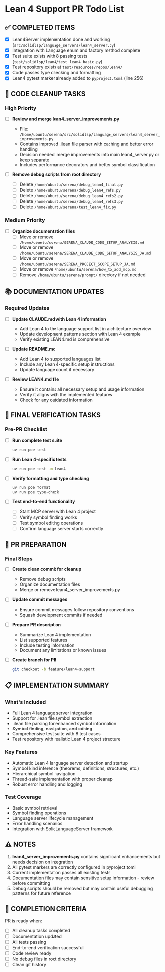 # Lean 4 Support PR Todo List

## ✅ COMPLETED ITEMS
- [x] Lean4Server implementation done and working (`src/solidlsp/language_servers/lean4_server.py`)
- [x] Integration with Language enum and factory method complete
- [x] Test suite exists with 8 passing tests (`test/solidlsp/lean4/test_lean4_basic.py`)
- [x] Test repository exists at `test/resources/repos/lean4/`
- [x] Code passes type checking and formatting
- [x] Lean4 pytest marker already added to `pyproject.toml` (line 256)

## 🔧 CODE CLEANUP TASKS

### High Priority
- [ ] **Review and merge lean4_server_improvements.py**
  - File: `/home/ubuntu/serena/src/solidlsp/language_servers/lean4_server_improvements.py`
  - Contains improved .ilean file parser with caching and better error handling
  - Decision needed: merge improvements into main lean4_server.py or keep separate
  - Includes performance decorators and better symbol classification

- [ ] **Remove debug scripts from root directory**
  - [ ] Delete `/home/ubuntu/serena/debug_lean4_final.py`
  - [ ] Delete `/home/ubuntu/serena/debug_lean4_refs.py`
  - [ ] Delete `/home/ubuntu/serena/debug_lean4_refs2.py`
  - [ ] Delete `/home/ubuntu/serena/debug_lean4_refs3.py`
  - [ ] Delete `/home/ubuntu/serena/test_lean4_fix.py`

### Medium Priority
- [ ] **Organize documentation files**
  - [ ] Move or remove `/home/ubuntu/serena/SERENA_CLAUDE_CODE_SETUP_ANALYSIS.md`
  - [ ] Move or remove `/home/ubuntu/serena/SERENA_CLAUDE_CODE_SETUP_ANALYSIS_JA.md`
  - [ ] Move or remove `/home/ubuntu/serena/SERENA_PROJECT_SCOPE_SETUP_JA.md`
  - [ ] Move or remove `/home/ubuntu/serena/how_to_add_mcp.md`
  - [ ] Remove `/home/ubuntu/serena/prompt/` directory if not needed

## 📚 DOCUMENTATION UPDATES

### Required Updates
- [ ] **Update CLAUDE.md with Lean 4 information**
  - Add Lean 4 to the language support list in architecture overview
  - Update development patterns section with Lean 4 example
  - Verify existing LEAN4.md is comprehensive

- [ ] **Update README.md**
  - Add Lean 4 to supported languages list
  - Include any Lean 4-specific setup instructions
  - Update language count if necessary

- [ ] **Review LEAN4.md file**
  - Ensure it contains all necessary setup and usage information
  - Verify it aligns with the implemented features
  - Check for any outdated information

## 🧪 FINAL VERIFICATION TASKS

### Pre-PR Checklist
- [ ] **Run complete test suite**
  ```bash
  uv run poe test
  ```

- [ ] **Run Lean 4-specific tests**
  ```bash
  uv run poe test -m lean4
  ```

- [ ] **Verify formatting and type checking**
  ```bash
  uv run poe format
  uv run poe type-check
  ```

- [ ] **Test end-to-end functionality**
  - [ ] Start MCP server with Lean 4 project
  - [ ] Verify symbol finding works
  - [ ] Test symbol editing operations
  - [ ] Confirm language server starts correctly

## 🎯 PR PREPARATION

### Final Steps
- [ ] **Create clean commit for cleanup**
  - Remove debug scripts
  - Organize documentation files
  - Merge or remove lean4_server_improvements.py

- [ ] **Update commit messages**
  - Ensure commit messages follow repository conventions
  - Squash development commits if needed

- [ ] **Prepare PR description**
  - Summarize Lean 4 implementation
  - List supported features
  - Include testing information
  - Document any limitations or known issues

- [ ] **Create branch for PR**
  ```bash
  git checkout -b feature/lean4-support
  ```

## 📋 IMPLEMENTATION SUMMARY

### What's Included
- Full Lean 4 language server integration
- Support for .lean file symbol extraction
- .ilean file parsing for enhanced symbol information
- Symbol finding, navigation, and editing
- Comprehensive test suite with 8 test cases
- Test repository with realistic Lean 4 project structure

### Key Features
- Automatic Lean 4 language server detection and startup
- Symbol kind inference (theorems, definitions, structures, etc.)
- Hierarchical symbol navigation
- Thread-safe implementation with proper cleanup
- Robust error handling and logging

### Test Coverage
- Basic symbol retrieval
- Symbol finding operations
- Language server lifecycle management
- Error handling scenarios
- Integration with SolidLanguageServer framework

## ⚠️ NOTES

1. **lean4_server_improvements.py** contains significant enhancements but needs decision on integration
2. All pytest markers are correctly configured in pyproject.toml
3. Current implementation passes all existing tests
4. Documentation files may contain sensitive setup information - review before committing
5. Debug scripts should be removed but may contain useful debugging patterns for future reference

## 🏁 COMPLETION CRITERIA

PR is ready when:
- [ ] All cleanup tasks completed
- [ ] Documentation updated
- [ ] All tests passing
- [ ] End-to-end verification successful
- [ ] Code review ready
- [ ] No debug files in root directory
- [ ] Clean git history